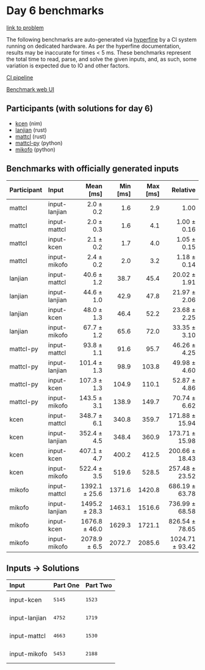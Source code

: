 # Day 6 benchmarks

[link to problem](https://adventofcode.com/2024/day/6)

The following benchmarks are auto-generated via
[hyperfine](https://github.com/sharkdp/hyperfine) by a CI system running on
dedicated hardware. As per the hyperfine documentation, results may be
inaccurate for times < 5 ms. These benchmarks represent the total time to read,
parse, and solve the given inputs, and, as such, some variation is expected due
to IO and other factors.

[CI pipeline](http://ci.papercode.net:8080/teams/main/pipelines/aoc2024)

[Benchmark web UI](https://aoc.ancalagon.black)


## Participants (with solutions for day 6)

- [kcen](https://github.com/kcen/aoc2024) (nim)
- [lanjian](https://github.com/lanjian/aoc-2024) (rust)
- [mattcl](https://github.com/mattcl/aoc2024) (rust)
- [mattcl-py](https://github.com/mattcl/aoc2024-py) (python)
- [mikofo](https://github.com/mikofo/aoc2024) (python)


## Benchmarks with officially generated inputs

| Participant | Input | Mean [ms] | Min [ms] | Max [ms] | Relative |
|:---|:---|---:|---:|---:|---:|
| mattcl | input-lanjian | 2.0 ± 0.2 | 1.6 | 2.9 | 1.00 |
| mattcl | input-mattcl | 2.0 ± 0.3 | 1.6 | 4.1 | 1.00 ± 0.16 |
| mattcl | input-kcen | 2.1 ± 0.2 | 1.7 | 4.0 | 1.05 ± 0.15 |
| mattcl | input-mikofo | 2.4 ± 0.2 | 2.0 | 3.2 | 1.18 ± 0.14 |
| lanjian | input-mattcl | 40.6 ± 1.2 | 38.7 | 45.4 | 20.02 ± 1.91 |
| lanjian | input-lanjian | 44.6 ± 1.0 | 42.9 | 47.8 | 21.97 ± 2.06 |
| lanjian | input-kcen | 48.0 ± 1.3 | 46.4 | 52.2 | 23.68 ± 2.25 |
| lanjian | input-mikofo | 67.7 ± 1.2 | 65.6 | 72.0 | 33.35 ± 3.10 |
| mattcl-py | input-mattcl | 93.8 ± 1.1 | 91.6 | 95.7 | 46.26 ± 4.25 |
| mattcl-py | input-lanjian | 101.4 ± 1.3 | 98.9 | 103.8 | 49.98 ± 4.60 |
| mattcl-py | input-kcen | 107.3 ± 1.3 | 104.9 | 110.1 | 52.87 ± 4.86 |
| mattcl-py | input-mikofo | 143.5 ± 3.1 | 138.9 | 149.7 | 70.74 ± 6.62 |
| kcen | input-mattcl | 348.7 ± 6.1 | 340.8 | 359.7 | 171.88 ± 15.94 |
| kcen | input-lanjian | 352.4 ± 4.5 | 348.4 | 360.9 | 173.71 ± 15.98 |
| kcen | input-kcen | 407.1 ± 4.7 | 400.2 | 412.5 | 200.66 ± 18.43 |
| kcen | input-mikofo | 522.4 ± 3.5 | 519.6 | 528.5 | 257.48 ± 23.52 |
| mikofo | input-mattcl | 1392.1 ± 25.6 | 1371.6 | 1420.8 | 686.19 ± 63.78 |
| mikofo | input-lanjian | 1495.2 ± 28.3 | 1463.1 | 1516.6 | 736.99 ± 68.58 |
| mikofo | input-kcen | 1676.8 ± 46.0 | 1629.3 | 1721.1 | 826.54 ± 78.65 |
| mikofo | input-mikofo | 2078.9 ± 6.5 | 2072.7 | 2085.6 | 1024.71 ± 93.42 |


## Inputs -> Solutions

| Input | Part One | Part Two |
|:---|:---|:---|
|input-kcen|<pre>5145</pre>|<pre>1523</pre>|
|input-lanjian|<pre>4752</pre>|<pre>1719</pre>|
|input-mattcl|<pre>4663</pre>|<pre>1530</pre>|
|input-mikofo|<pre>5453</pre>|<pre>2188</pre>|